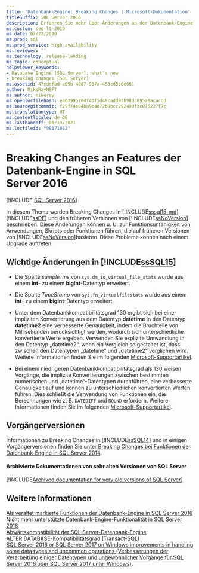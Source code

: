 ```yaml
---
title: 'Datenbank-Engine: Breaking Changes | Microsoft-Dokumentation'
titleSuffix: SQL Server 2016
description: Erfahren Sie mehr über Änderungen an der Datenbank-Engine in SQL Server 2016 (13.x) und früher, die bei einem Upgrade dazu führen können, dass Funktionen aus vorherigen Versionen nicht mehr funktionieren.
ms.custom: seo-lt-2019
ms.date: 07/22/2020
ms.prod: sql
ms.prod_service: high-availability
ms.reviewer: ''
ms.technology: release-landing
ms.topic: conceptual
helpviewer_keywords:
- Database Engine [SQL Server], what's new
- breaking changes [SQL Server]
ms.assetid: 47edefbd-a09b-4087-937a-453cd5c6e061
author: MikeRayMSFT
ms.author: mikeray
ms.openlocfilehash: ea6799570df43f5d49cadd93b98dc89528acacdd
ms.sourcegitcommit: f29f74e04ba9c4d72b9bcc292490f3c076227f7c
ms.translationtype: HT
ms.contentlocale: de-DE
ms.lasthandoff: 01/13/2021
ms.locfileid: "98171052"
---
```

# <a name="breaking-changes-to-database-engine-features-in-sql-server-2016"></a>Breaking Changes an Features der Datenbank-Engine in SQL Server 2016

[!INCLUDE [SQL Server 2016](../includes/applies-to-version/sqlserver2016.md)]  

  In diesem Thema werden Breaking Changes in [!INCLUDE[sssql15-md](../includes/sssql16-md.md)] [!INCLUDE[ssDE](../includes/ssde-md.md)] und den früheren Versionen von [!INCLUDE[ssNoVersion](../includes/ssnoversion-md.md)] beschrieben. Diese Änderungen können u. U. zur Funktionsunfähigkeit von Anwendungen, Skripts oder Funktionen führen, die auf früheren Versionen von [!INCLUDE[ssNoVersion](../includes/ssnoversion-md.md)]basieren. Diese Probleme können nach einem Upgrade auftreten.  
  
##  <a name="breaking-changes-in-sssql15"></a><a name="SQL15"></a> Wichtige Änderungen in [!INCLUDE[ssSQL15](../includes/sssql16-md.md)]  
  
-   Die Spalte *sample_ms* von `sys.dm_io_virtual_file_stats` wurde aus einem **int**- zu einem **bigint**-Datentyp erweitert.  
  
-   Die Spalte *TimeStamp* von `sys.fn_virtualfilestats` wurde aus einem **int**- zu einem **bigint**-Datentyp erweitert.  

-   Unter dem Datenbankkompatibilitätsgrad 130 ergibt sich bei einer impliziten Konvertierung aus dem Datentyp **datetime** in den Datentyp **datetime2** eine verbesserte Genauigkeit, indem die Bruchteile von Millisekunden berücksichtigt werden, wodurch sich unterschiedliche konvertierte Werte ergeben. Verwenden Sie explizite Umwandlung in den Datentyp „datetime2“, wenn ein Vergleich so gestaltet ist, dass zwischen den Datentypen „datetime“ und „datetime2“ verglichen wird. Weitere Informationen finden Sie im folgenden [Microsoft-Supportartikel](https://support.microsoft.com/help/4010261).

-   Bei einem niedrigeren Datenbankkompatibilitätsgrad als 130 weisen Vorgänge, die implizite Konvertierungen zwischen bestimmten numerischen und „datetime“-Datentypen durchführen, eine verbesserte Genauigkeit auf und können zu unterschiedlichen konvertierten Werten führen. Dies schließt die Verwendung von Funktionen ein, die Berechnungen wie z. B. `DATEDIFF` und `ROUND` erfordern. Weitere Informationen finden Sie im folgenden [Microsoft-Supportartikel](https://support.microsoft.com/help/4010261).

## <a name="previous-versions"></a><a name="previous-versions"></a> Vorgängerversionen  

Informationen zu Breaking Changes in [!INCLUDE[ssSQL14](../includes/sssql14-md.md)] und in einigen Vorgängerversionen finden Sie unter [Breaking Changes bei Funktionen der Datenbank-Engine in SQL Server 2014](/previous-versions/sql/2014/database-engine/breaking-changes-to-database-engine-features-in-sql-server-2016).

#### <a name="archived-documentation-for-very-old-versions-of-sql-server"></a>Archivierte Dokumentationen von sehr alten Versionen von SQL Server

[!INCLUDE[Archived documentation for very old versions of SQL Server](../includes/paragraph-content/previous-versions-archive-documentation-sql-server.md)]

## <a name="see-also"></a>Weitere Informationen  
 [Als veraltet markierte Funktionen der Datenbank-Engine in SQL Server 2016](../database-engine/deprecated-database-engine-features-in-sql-server-2016.md)   
 [Nicht mehr unterstützte Datenbank-Engine-Funktionalität in SQL Server 2016](./discontinued-database-engine-functionality-in-sql-server.md)   
 [Abwärtskompatibilität der SQL Server-Datenbank-Engine](./discontinued-database-engine-functionality-in-sql-server.md)   
 [ALTER DATABASE-Kompatibilitätsgrad &#40;Transact-SQL&#41;](../t-sql/statements/alter-database-transact-sql-compatibility-level.md)   
 [SQL Server 2016 or SQL Server 2017 on Windows improvements in handling some data types and uncommon operations (Verbesserungen der Verarbeitung einiger Datentypen und ungewöhnlicher Vorgänge für SQL Server 2016 oder SQL Server 2017 unter Windows)](https://support.microsoft.com/help/4010261).